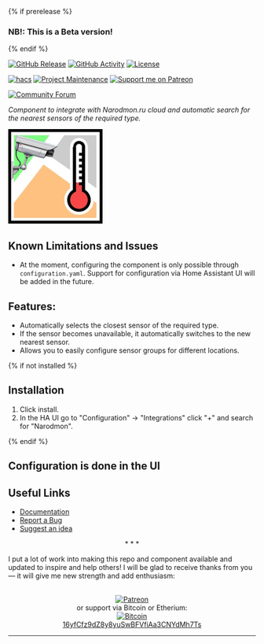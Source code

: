 {% if prerelease %}
### NB!: This is a Beta version!
{% endif %}

[![GitHub Release][releases-shield]][releases]
[![GitHub Activity][commits-shield]][commits]
[![License][license-shield]][license]

[![hacs][hacs-shield]][hacs]
[![Project Maintenance][maintenance-shield]][user_profile]
[![Support me on Patreon][patreon-shield]][patreon]

[![Community Forum][forum-shield]][forum]

_Component to integrate with Narodmon.ru cloud and automatic search for the nearest sensors of the required type._

![NarodMon.ru Logo](narodmon-logo.png)

## Known Limitations and Issues

- At the moment, configuring the component is only possible through `configuration.yaml`. Support for configuration via Home Assistant UI will be added in the future.

## Features:

- Automatically selects the closest sensor of the required type.
- If the sensor becomes unavailable, it automatically switches to the new nearest sensor.
- Allows you to easily configure sensor groups for different locations.

{% if not installed %}
## Installation

1. Click install.
1. In the HA UI go to "Configuration" -> "Integrations" click "+" and search for "Narodmon".

{% endif %}
## Configuration is done in the UI

<!---->

## Useful Links

- [Documentation][component]
- [Report a Bug][report_bug]
- [Suggest an idea][suggest_idea]

<p align="center">* * *</p>
I put a lot of work into making this repo and component available and updated to inspire and help others! I will be glad to receive thanks from you — it will give me new strength and add enthusiasm:
<p align="center"><br>
<a href="https://www.patreon.com/join/limych?" target="_blank"><img src="http://khrolenok.ru/support_patreon.png" alt="Patreon" width="250" height="48"></a>
<br>or&nbsp;support via Bitcoin or Etherium:<br>
<a href="https://sochain.com/a/mjz640g" target="_blank"><img src="http://khrolenok.ru/support_bitcoin.png" alt="Bitcoin" width="150"><br>
16yfCfz9dZ8y8yuSwBFVfiAa3CNYdMh7Ts</a>
</p>

***

[component]: https://github.com/Limych/ha-narodmon
[commits-shield]: https://img.shields.io/github/commit-activity/y/Limych/ha-narodmon.svg?style=popout
[commits]: https://github.com/Limych/ha-narodmon/commits/dev
[hacs-shield]: https://img.shields.io/badge/HACS-Custom-orange.svg?style=popout
[hacs]: https://hacs.xyz
[forum-shield]: https://img.shields.io/badge/community-forum-brightgreen.svg?style=popout
[forum]: https://community.home-assistant.io/t/narodmon-ru-cloud-integration/285737
[license]: https://github.com/Limych/ha-narodmon/blob/main/LICENSE.md
[license-shield]: https://img.shields.io/badge/license-Creative_Commons_BY--NC--SA_License-lightgray.svg?style=popout
[maintenance-shield]: https://img.shields.io/badge/maintainer-Andrey%20Khrolenok%20%40Limych-blue.svg?style=popout
[releases-shield]: https://img.shields.io/github/release/Limych/ha-narodmon.svg?style=popout
[releases]: https://github.com/Limych/ha-narodmon/releases
[releases-latest]: https://github.com/Limych/ha-narodmon/releases/latest
[user_profile]: https://github.com/Limych
[report_bug]: https://github.com/Limych/ha-narodmon/issues/new?template=bug_report.md
[suggest_idea]: https://github.com/Limych/ha-narodmon/issues/new?template=feature_request.md
[contributors]: https://github.com/Limych/ha-narodmon/graphs/contributors
[patreon-shield]: https://img.shields.io/endpoint.svg?url=https%3A%2F%2Fshieldsio-patreon.vercel.app%2Fapi%3Fusername%3DLimych%26type%3Dpatrons&style=popout
[patreon]: https://www.patreon.com/join/limych
